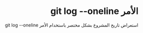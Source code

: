 
# <div dir="rtl">الأمر git log --oneline</div>

  <div  dir="rtl">
 استعراض تاريخ المشروع بشكل مختصر  باستخدام الأمر git log --oneline 
</div>
 <div  dir="rtl">
